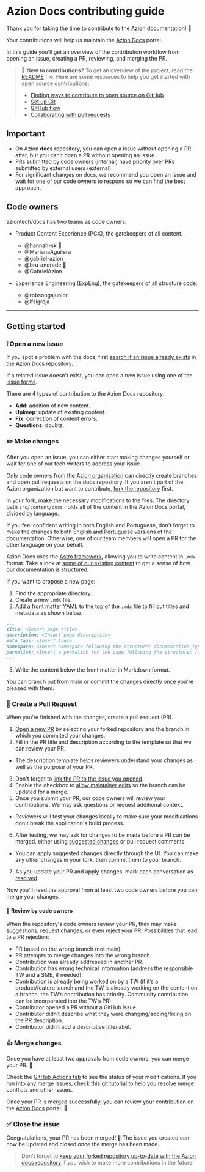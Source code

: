 # Azion Docs contributing guide

Thank you for taking the time to contribute to the Azion documentation! :orange_heart:

Your contributions will help us maintain the [Azion Docs](https://docs.azion.com) portal.

In this guide you'll get an overview of the contribution workflow from opening an issue, creating a PR, reviewing, and merging the PR.

> :wave: **New to contributions?** To get an overview of the project, read the [README](README.md) file. Here are some resources to help you get started with open source contributions:
> - [Finding ways to contribute to open source on GitHub](https://docs.github.com/en/get-started/exploring-projects-on-github/finding-ways-to-contribute-to-open-source-on-github)
> - [Set up Git](https://docs.github.com/en/get-started/quickstart/set-up-git)
> - [GitHub flow](https://docs.github.com/en/get-started/quickstart/github-flow)
> - [Collaborating with pull requests](https://docs.github.com/en/github/collaborating-with-pull-requests)


## Important

- On Azion **docs** repository, you can open a issue without opening a PR after, but you can't open a PR without opening an issue.
- PRs submitted by code owners (internal) have priority over PRs submitted by external users (external).
- For significant changes on docs, we recommend you open an issue and wait for one of our code owners to respond so we can find the best approach.

## Code owners

aziontech/docs has two teams as code owners:

- Product Content Experience (PCX), the gatekeepers of all content.

  - @hannah-sk :rabbit:
  - @MarianaAguilera 
  - @gabriel-azion 
  - @bru-andrade :pig:
  - @GabrielAzion 

- Experience Engineering (ExpEng), the gatekeepers of all structure code.

  - @robsongajunior
  - @lfsigreja

---

## Getting started

### :grey_exclamation: Open a new issue

If you spot a problem with the docs, first [search if an issue already exists](https://docs.github.com/en/github/searching-for-information-on-github/searching-on-github/searching-issues-and-pull-requests#search-by-the-title-body-or-comments) in the Azion Docs repository.

If a related issue doesn't exist, you can open a new issue using one of the [issue forms](https://github.com/aziontech/docs/issues/new/choose).

There are 4 types of contribution to the Azion Docs repository:

- **Add**: addition of new content.
- **Upkeep**: update of existing content.
- **Fix**: correction of content errors.
- **Questions**: doubts.

### :pencil2: Make changes

After you open an issue, you can either start making changes yourself or wait for one of our tech writers to address your issue.

Only code owners from the [Azion organization](https://github.com/aziontech/) can directly create branches and open pull requests on the docs repository. If you aren't part of the Azion organization but want to contribute, [fork the repository](https://docs.github.com/en/get-started/quickstart/fork-a-repo) first.

In your fork, make the necessary modifications to the files. The directory path `src/content/docs` holds all of the content in the Azion Docs portal, divided by language.

If you feel confident writing in both English and Portuguese, don't forget to make the changes to both English and Portuguese versions of the documentation. Otherwise, one of our team members will open a PR for the other language on your behalf.

Azion Docs uses the [Astro framework](https://docs.astro.build/en/guides/markdown-content/), allowing you to write content in `.mdx` format. Take a look at [some of our existing content](https://github.com/aziontech/docs/tree/community-guidelines/src/content/docs) to get a sense of how our documentation is structured.

If you want to propose a new page:

1. Find the appropriate directory.
2. Create a new `.mdx` file.
3. Add a [front matter YAML](https://docs.github.com/en/github-ae@latest/contributing/syntax-and-versioning-for-github-docs/using-yaml-frontmatter) to the top of the `.mdx` file to fill out titles and metadata as shown below:

```md
---
title: <Insert page title>
description: <Insert page description>
meta_tags: <Insert tags>
namespace: <Insert namespace following the structure: documentation_type_product_module_feature>
permalink: <Insert a permalink for the page following the structure: /en/documentation/type/product/module/feature>
---
```

5. Write the content below the front matter in Markdown format.

You can branch out from main or commit the changes directly once you're pleased with them.

### :speech_balloon: Create a Pull Request

When you're finished with the changes, create a pull request (PR).

1. [Open a new PR](https://github.com/aziontech/docs/compare) by selecting your forked repository and the branch in which you commited your changes.
2. Fill in the PR title and description according to the template so that we can review your PR. 
  - The description template helps reviewers understand your changes as well as the purpose of your PR.
3. Don't forget to [link the PR to the issue you opened](https://docs.github.com/en/issues/tracking-your-work-with-issues/linking-a-pull-request-to-an-issue).
4. Enable the checkbox to [allow maintainer edits](https://docs.github.com/en/github/collaborating-with-issues-and-pull-requests/allowing-changes-to-a-pull-request-branch-created-from-a-fork) so the branch can be updated for a merge.
5. Once you submit your PR, our code owners will review your contributions. We may ask questions or request additional context. 
  - Reviewers will test your changes locally to make sure your modifications don't break the application's build process.
6. After testing, we may ask for changes to be made before a PR can be merged, either using [suggested changes](https://docs.github.com/en/github/collaborating-with-issues-and-pull-requests/incorporating-feedback-in-your-pull-request) or pull request comments. 
  - You can apply suggested changes directly through the UI. You can make any other changes in your fork, then commit them to your branch.
7. As you update your PR and apply changes, mark each conversation as [resolved](https://docs.github.com/en/github/collaborating-with-issues-and-pull-requests/commenting-on-a-pull-request#resolving-conversations).

Now you'll need the approval from at least two code owners before you can merge your changes.

#### :memo: Review by code owners

When the repository's code owners review your PR, they may make suggestions, request changes, or even reject your PR. Possibilities that lead to a PR rejection:

- PR based on the wrong branch (not main).
- PR attempts to merge changes into the wrong branch.
- Contribution was already addressed in another PR.
- Contribution has wrong technical information (address the responsible TW and a SME, if needed).
- Contribution is already being worked on by a TW (if it’s a product/feature launch and the TW is already working on the content on a branch, the TW’s contribution has priority. Community contribution can be incorporated into the TW’s PR).
- Contributor opened a PR without a GitHub issue.
- Contributor didn’t describe what they were changing/adding/fixing on the PR description.
- Contributor didn’t add a descriptive title/label.

### :thumbsup: Merge changes

Once you have at least two approvals from code owners, you can merge your PR. 🥳 

Check the [GitHub Actions tab](https://github.com/aziontech/docs/actions) to see the status of your modifications. If you run into any merge issues, check this [git tutorial](https://github.com/skills/resolve-merge-conflicts) to help you resolve merge conflicts and other issues.

Once your PR is merged successfully, you can review your contribution on the [Azion Docs](https://docs.azion.com) portal. 📙

### :white_check_mark: Close the issue

Congratulations, your PR has been merged! :tada: The issue you created can now be updated and closed once the merge has been made.

> Don't forget to [keep your forked repository up-to-date with the Azion docs repository](https://docs.github.com/en/pull-requests/collaborating-with-pull-requests/working-with-forks/syncing-a-fork) if you wish to make more contributions in the future.
